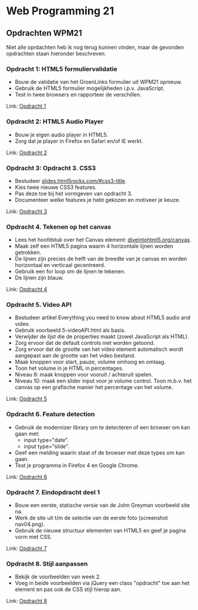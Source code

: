 # Web Programming 21
## Opdrachten WPM21
Niet alle oprdachten heb ik nog terug kunnen vinden, maar de gevonden opdrachten staan hieronder beschreven.

### Opdracht 1: HTML5 formuliervalidatie
- Bouw de validatie van het GroenLinks formulier uit WPM21 opnieuw.
- Gebruik de HTML5 formulier mogelijkheden i.p.v. JavaScript.
- Test in twee browsers en rapporteer de verschillen.

Link: [Opdracht 1](WPM22/opdracht-1/index.html)

### Opdracht 2: HTML5 Audio Player
- Bouw je eigen audio player in HTML5.
- Zorg dat je player in Firefox en Safari en/of IE werkt.

Link: [Opdracht 2](WPM22/opdracht-2/index.html)

### Opdracht 3: Opdracht 3. CSS3
- Bestudeer [slides.html5rocks.com/#css3-title](http://slides.html5rocks.com/#css3-title).
- Kies twee nieuwe CSS3 features.
- Pas deze toe bij het vormgeven van opdracht 3.
- Documenteer welke features je hebt gekozen en motiveer je keuze.

Link: [Opdracht 3](WPM22/opdracht-3/index.html)

### Opdracht 4. Tekenen op het canvas
- Lees het hoofdstuk over het Canvas element: [diveintohtml5.org/canvas](http://diveintohtml5.org/canvas.html).
- Maak zelf een HTML5 pagina waarin 4 horizontale lijnen worden getrokken.
- De lijnen zijn precies de helft van de breedte van je canvas en worden horizontaal en verticaal gecentreerd.
- Gebruik een for loop om de lijnen te tekenen.
- De lijnen zijn blauw.

Link: [Opdracht 4](WPM22/opdracht-4)

### Opdracht 5. Video API
- Bestudeer artikel Everything you need to know about HTML5 audio and video.
- Gebruik voorbeeld 5-videoAPI.html als basis.
- Verwijder de lijst die de properties maakt (zowel JavaScript als HTML).
- Zorg ervoor dat de default controls niet worden getoond.
- Zorg ervoor dat de grootte van het video element automatisch wordt aangepast aan de grootte van het video bestand.
- Maak knoppen voor start, pauze, volume omhoog en omlaag.
- Toon het volume in je HTML in percentages.
- Niveau 8: maak knoppen voor vooruit / achteruit spelen.
- Niveau 10: maak een slider input voor je volume control. Toon m.b.v. het canvas op een grafische manier het percentage van het volume.

Link: [Opdracht 5](WPM22/opdracht-5)

### Opdracht 6. Feature detection
- Gebruik de modernizer library om te detecteren of een browser om kan gaan met:
  - input type="date".
  - input type="slide".
- Geef een melding waarin staat of de browser met deze types om kan gaan.
- Test je programma in Firefox 4 en Google Chrome.

Link: [Opdracht 6](WPM22/opdracht-6/index.html)

### Opdracht 7. Eindopdracht deel 1
- Bouw een eerste, statische versie van de John Greyman voorbeeld site na.
- Werk de site uit t/m de selectie van de eerste foto (screenshot nav04.png).
- Gebruik de nieuwe structuur elementen van HTML5 en geef je pagina vorm met CSS.

Link: [Opdracht 7](WPM22/opdracht-7/index.html)

### Opdracht 8. Stijl aanpassen
- Bekijk de voorbeelden van week 2.
- Voeg in beide voorbeelden via jQuery een class "opdracht" toe aan het <a> element en pas ook de CSS stijl hierop aan.

Link: [Opdracht 8](WPM22/opdracht-8/index.html)